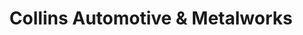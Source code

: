 ---
title: "Collins Automotive  & Metalworks"
url: /loveland/collins-automotive-and-metalworks/
shop: car repair
---